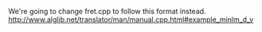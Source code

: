 We're going to change fret.cpp to follow this format instead.
http://www.alglib.net/translator/man/manual.cpp.html#example_minlm_d_v
